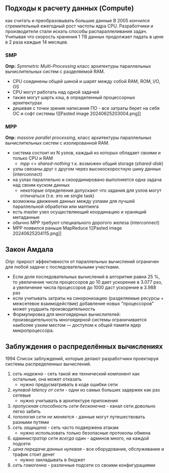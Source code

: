 ## Подходы к расчету данных (Compute)
как считать и преобразовывать большие данные
В 2005 кончился стремительный ежегодный рост частоты ядра CPU. Разработчики и производители стали искать способы распараллеливания задач. Учитывая что скорость хранения 1 TB данных продолжает падать в цене в 2 раза каждые 14 месяцев.
### SMP
**Опр:** *Symmetric Multi-Processing* класс архитектуры параллельных вычислительных систем c разделяемой RAM.
* CPU соединены общей шиной и шарят между собой RAM, ROM, I/O, OS
* CPU могут работать над одной задачей
* также могут шарть кэш, в определенный процессорных архитектурах
* дешевая с точки зрения написания ПО - все затраты берет на себя ОС и софт системы
![[Pasted image 20240625203004.png]]

### MPP
**Опр:** *massive parallel processing*, класс архитектуры параллельных вычислительных систем с изолированной RAM.
* система состоит из N узлов, каждый из которых обладает своими и только CPU и RAM
	* *mpp* <> *shared-nothing* т.к. возможен общий storage (*shared-disk*)
* узлы связаны друг с другом через высокоскоростную шину данных (interconnect)
* на узлах параллельно и скоординировано выполняется одна задача над своим куском данных
	* некоторые определения допускают что задания для узлов могут отличаться (т.е. это не single task)
* возможны движения данных между узлами для лучшей параллельной обработки или маппинга
* есть master узел осуществляющий координацию и хранящий метаданные
* обычно MPP требуют специального дорогого железа (interconnect)
* MPP появился раньше MapReduce
![[Pasted image 20240625204115.png]]

## Закон Амдала
*Опр:* прирост эффективности от параллельных вычислений ограничен для любой задачи с последовательными участками.
* Если доля последовательных вычислений в алгоритме равна 25 %, то увеличение числа процессоров до 10 дает ускорение в 3.077 раз, а увеличение числа процессоров до 1000 даст ускорение в 3.988 раз
* если учитывать затраты на синхронизацию (разделяемые ресурсы + межсетевое взаимодействие) добавление новых "процессоров" может ухудшить производительность
* Формулировка для многоядерных вычислителей: производительность многоядерной системы ограничивается наиболее узким местом — доступом к общей памяти ядер микропроцессора.
## Заблуждения о распределённых вычислениях
1994
Список заблуждений, которые делают разработчики проектируя системы распределенных вычислений.
1. *сеть надежна* - сеть такой же технический компонент как остальные, она может отказать
	* нужно предусматривать в коде ошибки сети
2. *нулевой latency от сети*  - одни из самых больших задержек как раз сетевые
	* нужно учитывать в архитектуре приложения
3. *пропускная способность сети бесконечна* - канал сети довольно легко забить
4. *топология сети не меняется* - данные могут путешествовать разными путями
5. *сеть защищена* - сеть часто подвержена атакам
	* нужно использовать только безопасные протоколы обмена
6. *администратор сети всегда один* - админов много, на каждой подсети
7. *цена передачи данных нулевая* - все оборудование, обслуживание и трафик стоит денег
	* нужно закладывать в бюджет
8. *сеть гомогенна* - различные подсети со своими конфигурациями